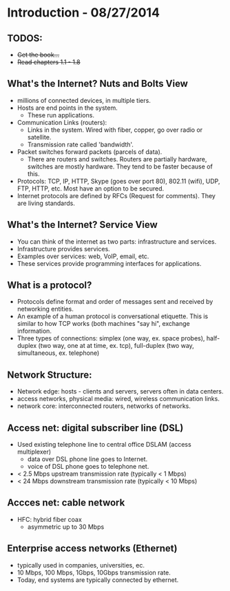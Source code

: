 # Introduction - 08/27/2014

## TODOS:
* ~~Get the book...~~
* ~~Read chapters 1.1 - 1.8~~

## What's the Internet? Nuts and Bolts View
* millions of connected devices, in multiple tiers.
* Hosts are end points in the system.
    * These run applications.
* Communication Links (routers):
    * Links in the system. Wired with fiber, copper, go over radio or satellite.
    * Transmission rate called 'bandwidth'.
* Packet switches forward packets (parcels of data).
    * There are routers and switches. Routers are partially hardware, switches
      are mostly hardware. They tend to be faster because of this.
* Protocols: TCP, IP, HTTP, Skype (goes over port 80), 802.11 (wifi), UDP, FTP,
    HTTP, etc. Most have an option to be secured.
* Internet protocols are defined by RFCs (Request for comments). They are living
    standards.

## What's the Internet? Service View
* You can think of the internet as two parts: infrastructure and services.
* Infrastructure provides services.
* Examples over services: web, VoIP, email, etc.
* These services provide programming interfaces for applications.

## What is a protocol?
* Protocols define format and order of messages sent and received by networking
    entities.
* An example of a human protocol is conversational etiquette. This is similar to
    how TCP works (both machines "say hi", exchange information.
* Three types of connections: simplex (one way, ex. space probes), half-duplex (two way,
    one at at time, ex. tcp), full-duplex (two way, simultaneous, ex. telephone)

## Network Structure:
* Network edge: hosts - clients and servers, servers often in data centers.
* access networks, physical media: wired, wireless communication links.
* network core: interconnected routers, networks of networks.

## Access net: digital subscriber line (DSL)
* Used existing telephone line to central office DSLAM (access multiplexer)
    * data over DSL phone line goes to Internet.
    * voice of DSL phone goes to telephone net.
* &lt; 2.5 Mbps upstream transmission rate (typically &lt; 1 Mbps)
* &lt; 24 Mbps downstream transmission rate (typically &lt; 10 Mbps)

## Accces net: cable network
* HFC: hybrid fiber coax
    * asymmetric up to 30 Mbps

## Enterprise access networks (Ethernet)
* typically used in companies, universities, ec.
* 10 Mbps, 100 Mbps, 1Gbps, 10Gbps transmission rate.
* Today, end systems are typically connected by ethernet.
